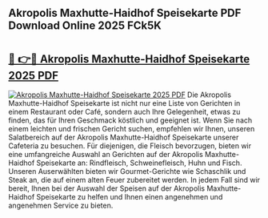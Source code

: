 ## Akropolis Maxhutte-Haidhof Speisekarte PDF Download Online 2025 FCk5K

# <h2><a href="http://gccl6c.nevu.top/?p=Akropolis+Maxhutte-Haidhof+Speisekarte">🔗 👉🔴 Akropolis Maxhutte-Haidhof Speisekarte 2025 PDF</a></h2>

[![Akropolis Maxhutte-Haidhof Speisekarte 2025 PDF](https://i.imgur.com/dBaPXMq.png)](http://gccl6c.nevu.top/?p=Akropolis+Maxhutte-Haidhof+Speisekarte)
Die Akropolis Maxhutte-Haidhof Speisekarte ist nicht nur eine Liste von Gerichten in einem Restaurant oder Café, sondern auch Ihre Gelegenheit, etwas zu finden, das für Ihren Geschmack köstlich und geeignet ist. Wenn Sie nach einem leichten und frischen Gericht suchen, empfehlen wir Ihnen, unseren Salatbereich auf der Akropolis Maxhutte-Haidhof Speisekarte unserer Cafeteria zu besuchen. Für diejenigen, die Fleisch bevorzugen, bieten wir eine umfangreiche Auswahl an Gerichten auf der Akropolis Maxhutte-Haidhof Speisekarte an: Rindfleisch, Schweinefleisch, Huhn und Fisch. Unseren Auserwählten bieten wir Gourmet-Gerichte wie Schaschlik und Steak an, die auf einem alten Feuer zubereitet werden. In jedem Fall sind wir bereit, Ihnen bei der Auswahl der Speisen auf der Akropolis Maxhutte-Haidhof Speisekarte zu helfen und Ihnen einen angenehmen und angenehmen Service zu bieten.
